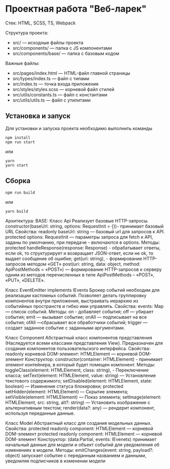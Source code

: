 # Проектная работа "Веб-ларек"

Стек: HTML, SCSS, TS, Webpack

Структура проекта:

- src/ — исходные файлы проекта
- src/components/ — папка с JS компонентами
- src/components/base/ — папка с базовым кодом

Важные файлы:

- src/pages/index.html — HTML-файл главной страницы
- src/types/index.ts — файл с типами
- src/index.ts — точка входа приложения
- src/styles/styles.scss — корневой файл стилей
- src/utils/constants.ts — файл с константами
- src/utils/utils.ts — файл с утилитами

## Установка и запуск

Для установки и запуска проекта необходимо выполнить команды

```
npm install
npm run start
```

или

```
yarn
yarn start
```

## Сборка

```
npm run build
```

или

```
yarn build
```

Архитектура:
BASE:
Класс Api
Реализует базовые HTTP-запросы.
constructor(baseUrl: string, options: RequestInit = {})- принимает базовый URL
Свойства:
readonly baseUrl: string — базовый url для запросов к API.
protected options: RequestInit — параметры запроса для fetch к API, заданы по умолчанию, при передаче - включаются в options.
Методы:
protected handleResponse(response: Response) - обрабатывает ответы, если ok, то структурирует и возвращает JSON-ответ, если не ok, то выдает сообщение об ошибке;
get(uri: string), - формирование HTTP-запросов методом «GET»
post(uri: string, data: object, method: ApiPostMethods = «POST») — формирование HTTP-запросов к серверу одним из методов перечисленных в типе ApiPostMethods – «POST», «PUT», «DELETE».

Класс EventEmitter implements IEvents
Брокер событий необходим для реализации кастомных событий. Позволяет делать группировку компонентов внутри приложения, выстраивать иерархию из событийных пространств и гибко ими управлять.
Свойства:
events: Map — список событий.
Методы:
оn - добавляет события;
off — убирает события;
emit — вызывает событие;
onAll — подписывает на все события;
ofAll —сбрасывает все обработчики событий;
trigger — создает заданное событие с заданными аргументами.

Класс Component
Абстрактный класс компонентов представления (Наследуется всеми классами представления View). Предназначен для создания компонентов пользовательского интерфейса.
Свойства:
readonly корневой DOM-элемент: HTMLElement — корневой DOM-элемент
Конструктор:
constructor(container: HTMLElement) - принимает элемент контейнера, в который будет помещен компонент.
Методы:
toggleClass(element: HTMLElement, class: string), - Переключение класса;
setText(element: HTMLElement, value: string) — Установление текстового содержимого;
setDisabled(element: HTMLElement, state: boolean) — Изменение статуса блокировки;
protected setHidden(element: HTMLElement) — Скрытие элемента;
setVisible(element: HTMLElement) — Показ элемента;
setImage(element: HTMLElement, src: string, alt?: string) — Установить изображение с альтернативным текстом;
render(data?: any) — рендерит компонент, используя переданные данные.

Класс Model
Абстрактный класс для создания модельных данных.
Свойства:
protected readonly component: HTMLElement — корневой DOM-элемент
protected readonly component: HTMLElement — корневой DOM-элемент
Конструктор: (data:Partial<T>, events: IEvenets) принимает начальный данные для модели и объект событий для уведомления об изменениях в модели.
Методы:
emitChanges(event: string, payload?: object) запускает событие с переданным названием и данными, уведомляя подписчиков в изменении модели
